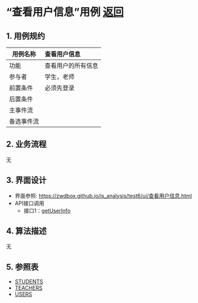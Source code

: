 <!-- markdownlint-disable MD033-->
<!-- 禁止MD033类型的警告 https://www.npmjs.com/package/markdownlint -->

# “查看用户信息”用例 [返回](../README.md)
## 1. 用例规约

|用例名称|查看用户信息|
|-------|:-------------|
|功能|查看用户的所有信息|
|参与者|学生，老师|
|前置条件|必须先登录|
|后置条件| |
|主事件流| |
|备选事件流| |

## 2. 业务流程
无

## 3. 界面设计
- 界面参照: https://zwdbox.github.io/is_analysis/test6/ui/查看用户信息.html
- API接口调用
    - 接口1：[getUserInfo](../接口/获取用户信息.md)

## 4. 算法描述
无
    
## 5. 参照表
- [STUDENTS](../数据库设计.md/#tb_student)
- [TEACHERS](../数据库设计.md/#tb_teacher)
- [USERS](../数据库设计.md/#tb_users)